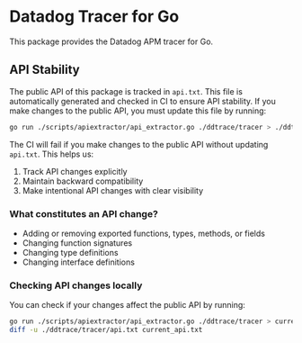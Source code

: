 # Datadog Tracer for Go

This package provides the Datadog APM tracer for Go.

## API Stability

The public API of this package is tracked in `api.txt`. This file is automatically generated and checked in CI to ensure API stability. If you make changes to the public API, you must update this file by running:

```bash
go run ./scripts/apiextractor/api_extractor.go ./ddtrace/tracer > ./ddtrace/tracer/api.txt
```

The CI will fail if you make changes to the public API without updating `api.txt`. This helps us:

1. Track API changes explicitly
2. Maintain backward compatibility
3. Make intentional API changes with clear visibility

### What constitutes an API change?

- Adding or removing exported functions, types, methods, or fields
- Changing function signatures
- Changing type definitions
- Changing interface definitions

### Checking API changes locally

You can check if your changes affect the public API by running:

```bash
go run ./scripts/apiextractor/api_extractor.go ./ddtrace/tracer > current_api.txt
diff -u ./ddtrace/tracer/api.txt current_api.txt
```

